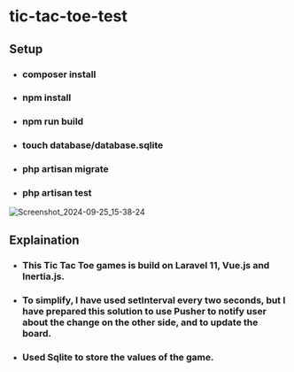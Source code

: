 # tic-tac-toe-test

## Setup

- ### composer install
- ### npm install
- ### npm run build
- ### touch database/database.sqlite
- ### php artisan migrate
- ### php artisan test

![Screenshot_2024-09-25_15-38-24](https://github.com/user-attachments/assets/d2b22601-6b86-4160-82aa-1922bb383b0a)



## Explaination


- ### This Tic Tac Toe games is build on Laravel 11, Vue.js and Inertia.js.
- ### To simplify, I have used setInterval every two seconds, but I have prepared this solution to use Pusher to notify user about the change on the other side, and to update the board.
- ### Used Sqlite to store the values of the game.
